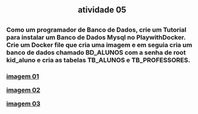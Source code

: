 <h2 align="center">atividade 05<h2>

<h3>Como um programador de Banco de Dados, crie um Tutorial para instalar um Banco de Dados Mysql no PlaywithDocker. Crie um Docker file que cria uma imagem e em seguia cria um banco de dados chamado BD_ALUNOS com a senha de root kid_aluno e cria as tabelas TB_ALUNOS e TB_PROFESSORES.<h3>

<a href = "https://github.com/charlisonsantos/bd-242/blob/main/Atividades/Atividade-05/Captura%20de%20tela%202025-01-15%20140156.png">imagem 01<a>

<a href = "https://github.com/charlisonsantos/bd-242/blob/main/Atividades/Atividade-05/Captura%20de%20tela%202025-01-15%20140318.png">imagem 02<a>

<a href = "https://github.com/charlisonsantos/bd-242/blob/main/Atividades/Atividade-05/Captura%20de%20tela%202025-01-15%20140403.png">imagem 03<a>
